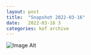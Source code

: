 ```yaml
---
layout:	post
title:	"Snapshot 2022-03-16"
date:	2022-03-16 3
categories:	kof archive
---
```


![Image Alt](https://k0f.github.io/assets/2022-03-16-172841.jpg)